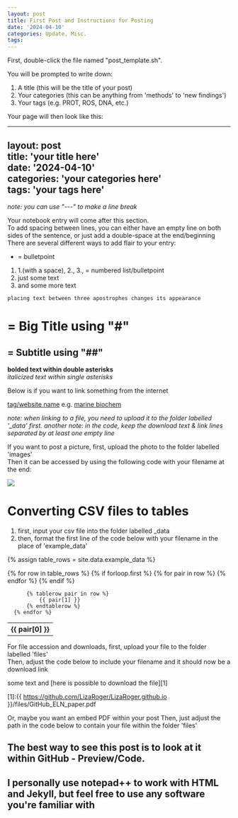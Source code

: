 ```yaml
---
layout: post
title: First Post and Instructions for Posting
date: '2024-04-10'
categories: Update, Misc.
tags: 
---
```


First, double-click the file named "post_template.sh".

You will be prompted to write down:

1. A title (this will be the title of your post)
2. Your categories (this can be anything from 'methods' to 'new findings')
3. Your tags (e.g. PROT, ROS, DNA, etc.)

Your page will then look like this:

---  
layout: post  
title: 'your title here'  
date: '2024-04-10'  
categories: 'your categories here'  
tags: 'your tags here'  
---  

*note: you can use "---" to make a line break*  

Your notebook entry will come after this section.  
To add spacing between lines, you can either have an empty line on both sides of the sentence, or just add a double-space at the end/beginning  
There are several different ways to add flair to your entry:  
* = bulletpoint  
1. 1.(with a space), 2., 3., = numbered list/bulletpoint
2. just some text
3. and some more text

```placing text between three apostrophes changes its appearance```


# = Big Title using "#"
## = Subtitle using "##"
**bolded text within double asterisks**  
*italicized text within single asterisks*

Below is if you want to link something from the internet

[tag/website name](link)
e.g. [marine biochem](https://www.marinebiochemresearch.com/)

*note: when linking to a file, you need to upload it to the folder labelled '_data' first.*
*another note: in the code, keep the download text & link lines separated by at least one empty line*  

If you want to post a picture, first, upload the photo to the folder labelled 'images'   
Then it can be accessed by using the following code with your filename at the end:  

<img src="{{ https://github.com/LizaRoger/LizaRoger.github.io }}/images/stock_chemist.jpg">



# Converting CSV files to tables
1. first, input your csv file into the folder labelled _data
2. then, format the first line of the code below with your filename in the place of 'example_data'

 {% assign table_rows = site.data.example_data %}

  <table>
      {% for row in table_rows %}
          {% if forloop.first %}
              <tr>
                  {% for pair in row %}
                      <th>
                          {{ pair[0] }}
                      </th>
                  {% endfor %}
              </tr>
          {% endif %}

          {% tablerow pair in row %}
              {{ pair[1] }}
          {% endtablerow %}
      {% endfor %}
  </table>

For file accession and downloads, first, upload your file to the folder labelled 'files'  
Then, adjust the code below to include your filename and it should now be a download link

some text and [here is possible to download the file][1]

[1]:{{ https://github.com/LizaRoger/LizaRoger.github.io }}/files/GitHub_ELN_paper.pdf

Or, maybe you want an embed PDF within your post
Then, just adjust the path in the code below to contain your file within the folder 'files'

<object data="{{ https://github.com/LizaRoger/LizaRoger.github.io }}/files/GitHub_ELN_paper.pdf" width="1000" height="1000" type="application/pdf"></object>


## The best way to see this post is to look at it within GitHub - Preview/Code.

## I personally use notepad++ to work with HTML and Jekyll, but feel free to use any software you're familiar with
